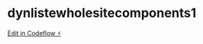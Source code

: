 # dynlistewholesitecomponents1

[Edit in Codeflow ⚡️](https://stackblitz.com/~/github.com/htlWels/dynlistewholesitecomponents1)
